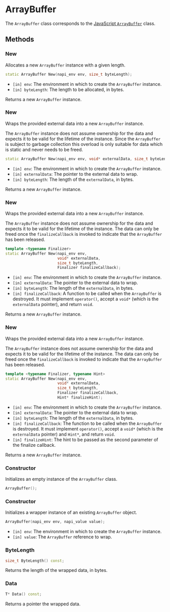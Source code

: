 # ArrayBuffer

The `ArrayBuffer` class corresponds to the
[JavaScript `ArrayBuffer`](https://developer.mozilla.org/en-US/docs/Web/JavaScript/Reference/Global_Objects/ArrayBuffer)
class.

## Methods

### New

Allocates a new `ArrayBuffer` instance with a given length.

```cpp
static ArrayBuffer New(napi_env env, size_t byteLength);
```

- `[in] env`: The environment in which to create the `ArrayBuffer` instance.
- `[in] byteLength`: The length to be allocated, in bytes.

Returns a new `ArrayBuffer` instance.

### New

Wraps the provided external data into a new `ArrayBuffer` instance.

The `ArrayBuffer` instance does not assume ownership for the data and expects it
to be valid for the lifetime of the instance. Since the `ArrayBuffer` is subject
to garbage collection this overload is only suitable for data which is static
and never needs to be freed.

```cpp
static ArrayBuffer New(napi_env env, void* externalData, size_t byteLength);
```

- `[in] env`: The environment in which to create the `ArrayBuffer` instance.
- `[in] externalData`: The pointer to the external data to wrap.
- `[in] byteLength`: The length of the `externalData`, in bytes.

Returns a new `ArrayBuffer` instance.

### New

Wraps the provided external data into a new `ArrayBuffer` instance.

The `ArrayBuffer` instance does not assume ownership for the data and expects it
to be valid for the lifetime of the instance. The data can only be freed once
the `finalizeCallback` is invoked to indicate that the `ArrayBuffer` has been
released.

```cpp
template <typename Finalizer>
static ArrayBuffer New(napi_env env,
                       void* externalData,
                       size_t byteLength,
                       Finalizer finalizeCallback);
```

- `[in] env`: The environment in which to create the `ArrayBuffer` instance.
- `[in] externalData`: The pointer to the external data to wrap.
- `[in] byteLength`: The length of the `externalData`, in bytes.
- `[in] finalizeCallback`: A function to be called when the `ArrayBuffer` is
  destroyed. It must implement `operator()`, accept a `void*` (which is the
  `externalData` pointer), and return `void`.

Returns a new `ArrayBuffer` instance.

### New

Wraps the provided external data into a new `ArrayBuffer` instance.

The `ArrayBuffer` instance does not assume ownership for the data and expects it
to be valid for the lifetime of the instance. The data can only be freed once
the `finalizeCallback` is invoked to indicate that the `ArrayBuffer` has been
released.

```cpp
template <typename Finalizer, typename Hint>
static ArrayBuffer New(napi_env env,
                       void* externalData,
                       size_t byteLength,
                       Finalizer finalizeCallback,
                       Hint* finalizeHint);
```

- `[in] env`: The environment in which to create the `ArrayBuffer` instance.
- `[in] externalData`: The pointer to the external data to wrap.
- `[in] byteLength`: The length of the `externalData`, in bytes.
- `[in] finalizeCallback`: The function to be called when the `ArrayBuffer` is
  destroyed. It must implement `operator()`, accept a `void*` (which is the
  `externalData` pointer) and `Hint*`, and return `void`.
- `[in] finalizeHint`: The hint to be passed as the second parameter of the
  finalize callback.

Returns a new `ArrayBuffer` instance.

### Constructor

Initializes an empty instance of the `ArrayBuffer` class.

```cpp
ArrayBuffer();
```

### Constructor

Initializes a wrapper instance of an existing `ArrayBuffer` object.

```cpp
ArrayBuffer(napi_env env, napi_value value);
```

- `[in] env`: The environment in which to create the `ArrayBuffer` instance.
- `[in] value`: The `ArrayBuffer` reference to wrap.

### ByteLength

```cpp
size_t ByteLength() const;
```

Returns the length of the wrapped data, in bytes.

### Data

```cpp
T* Data() const;
```

Returns a pointer the wrapped data.
